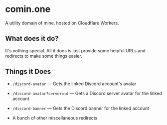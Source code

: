 # comin.one
A utility domain of mine, hosted on Cloudflare Workers.

## What does it do?
It's nothing special. All it does is just provide some helpful URLs and redirects to make some things easier.

## Things it Does
- `/discord-avatar` — Gets the linked Discord account's avatar

- `/discord-avatar?server=id` — Gets a Discord server avatar for the linked account

- `/discord-banner` — Gets the Discord banner for the linked account

- A bunch of other miscellaneous redirects
